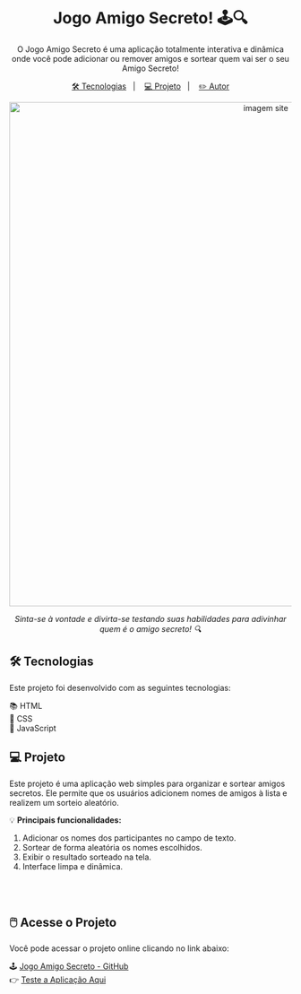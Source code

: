 <h1 align="center">Jogo Amigo Secreto! 🕹️🔍</h1>

<p align="center">
  O Jogo Amigo Secreto é uma aplicação totalmente interativa e dinâmica onde você pode adicionar ou remover amigos e sortear quem vai ser o seu Amigo Secreto!
</p>

<p align="center">
  <a href="#-tecnologias">🛠 Tecnologias</a>&nbsp;&nbsp;&nbsp;|&nbsp;&nbsp;&nbsp;
  <a href="#-projeto">💻 Projeto</a>&nbsp;&nbsp;&nbsp;|&nbsp;&nbsp;&nbsp;
  <a href="#-autor">✏️ Autor</a>
</p>

<p align="center">
  <img src="assets/amigo-secreto-body.png" alt="imagem site" width="900">
</p>

<p align="center">
  <i>Sinta-se à vontade e divirta-se testando suas habilidades para adivinhar quem é o amigo secreto! 🔍</i>
</p>

## 🛠 Tecnologias

Este projeto foi desenvolvido com as seguintes tecnologias:

📚 HTML  
🎨 CSS  
📜 JavaScript

## 💻 Projeto

Este projeto é uma aplicação web simples para organizar e sortear amigos secretos. Ele permite que os usuários adicionem nomes de amigos à lista e realizem um sorteio aleatório.

💡 **Principais funcionalidades:**
1. Adicionar os nomes dos participantes no campo de texto.
2. Sortear de forma aleatória os nomes escolhidos.
3. Exibir o resultado sorteado na tela.
4. Interface limpa e dinâmica.

&nbsp;  
&nbsp;

## 🖱️ Acesse o Projeto

Você pode acessar o projeto online clicando no link abaixo:

🕹️ [Jogo Amigo Secreto - GitHub](https://github.com/RafaBRZL/amigo-secreto)  
👉 [Teste a Aplicação Aqui](https://seunome.github.io/projeto)

&nbsp;  
&nbsp;  

